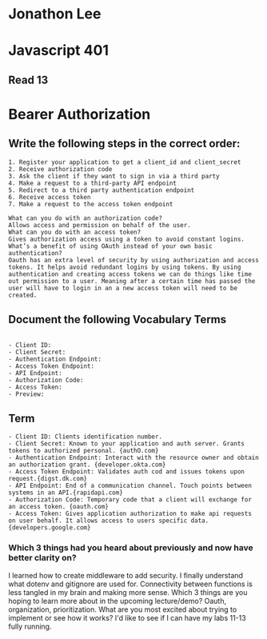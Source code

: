 # Jonathon Lee
# Javascript 401
## Read 13

# Bearer Authorization


## Write the following steps in the correct order:
```
1. Register your application to get a client_id and client_secret
2. Receive authorization code
3. Ask the client if they want to sign in via a third party
4. Make a request to a third-party API endpoint
5. Redirect to a third party authentication endpoint
6. Receive access token
7. Make a request to the access token endpoint
```
```
What can you do with an authorization code?
Allows access and permission on behalf of the user.
What can you do with an access token?
Gives authorization access using a token to avoid constant logins.
What’s a benefit of using OAuth instead of your own basic authentication?
Oauth has an extra level of security by using authorization and access tokens. It helps avoid redundant logins by using tokens. By using authentication and creating access tokens we can do things like time out permission to a user. Meaning after a certain time has passed the user will have to login in an a new access token will need to be created. 
```



## Document the following Vocabulary Terms
```

- Client ID:
- Client Secret:
- Authentication Endpoint:
- Access Token Endpoint:
- API Endpoint:
- Authorization Code:
- Access Token:
- Preview:

```


## Term
```
- Client ID: Clients identification number.
- Client Secret: Known to your application and auth server. Grants tokens to authorized personal. {authO.com}
- Authentication Endpoint: Interact with the resource owner and obtain an authorization grant. {developer.okta.com}
- Access Token Endpoint: Validates auth cod and issues tokens upon request.{digst.dk.com}
- API Endpoint: End of a communication channel. Touch points between systems in an API.{rapidapi.com}
- Authorization Code: Temporary code that a client will exchange for an access token. {oauth.com}
- Access Token: Gives application authorization to make api requests on user behalf. It allows access to users specific data.{developers.google.com}
```

### Which 3 things had you heard about previously and now have better clarity on?
I learned how to create middleware to add security.
I finally understand what dotenv and gitignore are used for.
Connectivity between functions is less tangled in my brain and making more sense.
Which 3 things are you hoping to learn more about in the upcoming lecture/demo?
Oauth, organization, prioritization.
What are you most excited about trying to implement or see how it works?
I'd like to see if I can have my labs 11-13 fully running.
